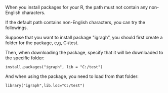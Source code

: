 When you install packages for your R, the path must not contain any non-English characters.     

If the default path contains non-English characters, you can try the followings.     

Suppose that you want to install package "igragh", you should first create a folder for the package, e,g, C:/test.    

Then, when downloading the package, specify that it will be downloaded to the specific folder:    

```{r}
install.packages("igraph", lib = "C:/test")    
```

And when using the package, you need to load from that folder:    

```{r}
library("igraph",lib.loc="C:/test")   
```
